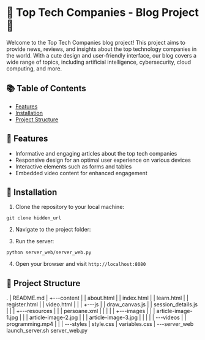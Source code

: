 # 🌟 Top Tech Companies - Blog Project 🌟

Welcome to the Top Tech Companies blog project! This project aims to provide news, reviews, and insights about the top technology companies in the world. With a cute design and user-friendly interface, our blog covers a wide range of topics, including artificial intelligence, cybersecurity, cloud computing, and more.

## 📚 Table of Contents

- [Features](#features)
- [Installation](#installation)
- [Project Structure](#project-structure)

## 💫 Features

- Informative and engaging articles about the top tech companies
- Responsive design for an optimal user experience on various devices
- Interactive elements such as forms and tables
- Embedded video content for enhanced engagement

## 🔧 Installation

1. Clone the repository to your local machine:
```
git clone hidden_url
```

2. Navigate to the project folder:

3. Run the server:
```
python server_web/server_web.py
```

4. Open your browser and visit `http://localhost:8080`

## 📁 Project Structure

.
|   README.md
|
+---content
|   |   about.html
|   |   index.html
|   |   learn.html
|   |   register.html
|   |   video.html
|   |
|   +---js
|   |       draw_canvas.js
|   |       session_details.js
|   |
|   +---resources
|   |   |   persoane.xml
|   |   |
|   |   +---images
|   |   |       article-image-1.jpg
|   |   |       article-image-2.jpg
|   |   |       article-image-3.jpg
|   |   |
|   |   \---videos
|   |           programming.mp4
|   |
|   \---styles
|           style.css
|           variables.css
|
\---server_web
        launch_server.sh
        server_web.py